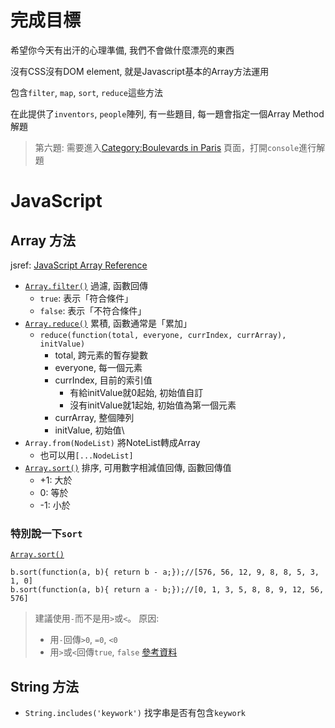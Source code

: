 # 完成目標

希望你今天有出汗的心理準備, 我們不會做什麼漂亮的東西

沒有CSS沒有DOM element, 就是Javascript基本的Array方法運用

包含`filter`, `map`, `sort`, `reduce`這些方法

在此提供了`inventors`, `people`陣列, 有一些題目, 每一題會指定一個Array Method解題

> 第六題: 需要進入[Category:Boulevards in Paris](
https://en.wikipedia.org/wiki/Category:Boulevards_in_Paris) 頁面，打開`console`進行解題

# JavaScript

## Array 方法

jsref: [JavaScript Array Reference](https://www.w3schools.com/jsref/jsref_obj_array.asp)
- [`Array.filter()`](https://www.w3schools.com/jsref/jsref_filter.asp) 過濾, 函數回傳
  - `true`: 表示「符合條件」
  - `false`: 表示「不符合條件」
- [`Array.reduce()`](https://www.w3schools.com/jsref/jsref_reduce.asp) 累積, 函數通常是「累加」
    - `reduce(function(total, everyone, currIndex, currArray), initValue)`
        - total, 跨元素的暫存變數
        - everyone, 每一個元素
        - currIndex, 目前的索引值
            - 有給initValue就0起始, 初始值自訂
            - 沒有initValue就1起始, 初始值為第一個元素
        - currArray, 整個陣列
        - initValue, 初始值\
- `Array.from(NodeList)` 將NoteList轉成Array
  - 也可以用`[...NodeList]`
- [`Array.sort()`](https://www.w3schools.com/jsref/jsref_sort.asp) 排序, 可用數字相減值回傳, 函數回傳值
  - +1: 大於
  - 0: 等於
  - -1: 小於

### 特別說一下`sort`

[`Array.sort()`](https://developer.mozilla.org/zh-TW/docs/Web/JavaScript/Reference/Global_Objects/Array/sort)

```javascript=
b.sort(function(a, b){ return b - a;});//[576, 56, 12, 9, 8, 8, 5, 3, 1, 0]
b.sort(function(a, b){ return a - b;});//[0, 1, 3, 5, 8, 8, 9, 12, 56, 576]
```
> 建議使用`-`而不是用`>`或`<`。
> 原因:
> - 用`-`回傳`>0`, `=0`, `<0`
> - 用`>`或`<`回傳`true`, `false`
> [參考資料](http://stackoverflow.com/questions/1063007/how-to-sort-an-array-of-integers-correctly)


## String 方法
- `String.includes('keywork')` 找字串是否有包含`keywork`
